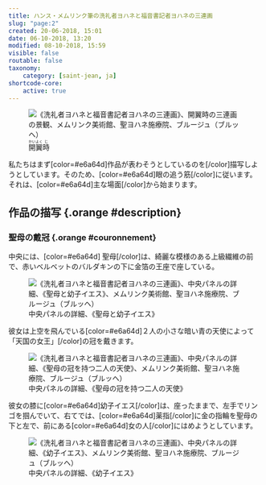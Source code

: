 ```yaml
---
title: ハンス・メムリンク筆の洗礼者ヨハネと福音書記者ヨハネの三連画
slug: "page:2"
created: 20-06-2018, 15:01
date: 06-10-2018, 13:20
modified: 08-10-2018, 15:59
visible: false
routable: false
taxonomy:
    category: [saint-jean, ja]
shortcode-core:
    active: true
---
```

<figure><picture>
<source
sizes="(max-width: 767px) 98vw, (min-width: 959px) 50vw, 86vw"
srcset="
/user/sites/docs/pages/01.home/06.bruges/01.hopital-saint-jean/01.saint-jean/02.saint-jean_2/saint-jean_4-280.webp 280w,
/user/sites/docs/pages/01.home/06.bruges/01.hopital-saint-jean/01.saint-jean/02.saint-jean_2/saint-jean_4-380.webp 380w,
/user/sites/docs/pages/01.home/06.bruges/01.hopital-saint-jean/01.saint-jean/02.saint-jean_2/saint-jean_4-480.webp 480w,
/user/sites/docs/pages/01.home/06.bruges/01.hopital-saint-jean/01.saint-jean/02.saint-jean_2/saint-jean_4-640.webp 640w,
/user/sites/docs/pages/01.home/06.bruges/01.hopital-saint-jean/01.saint-jean/02.saint-jean_2/saint-jean_4-840.webp 840w,
/user/sites/docs/pages/01.home/06.bruges/01.hopital-saint-jean/01.saint-jean/02.saint-jean_2/saint-jean_4-1280.webp 1280w,
/user/sites/docs/pages/01.home/06.bruges/01.hopital-saint-jean/01.saint-jean/02.saint-jean_2/saint-jean_4-1600.webp 1600w,
/user/sites/docs/pages/01.home/06.bruges/01.hopital-saint-jean/01.saint-jean/02.saint-jean_2/saint-jean_4-1920.webp 1920w"
type="image/webp" />
<img
src="/user/sites/docs/pages/01.home/06.bruges/01.hopital-saint-jean/01.saint-jean/02.saint-jean_2/saint-jean_4-640.jpg" title="《洗礼者ヨハネと福音書記者ヨハネの三連画》、開翼時の三連画の景観、メムリンク美術館、聖ヨハネ施療院、ブルージュ（ブルッヘ）" alt="《洗礼者ヨハネと福音書記者ヨハネの三連画》、開翼時の三連画の景観、メムリンク美術館、聖ヨハネ施療院、ブルージュ（ブルッヘ）" class="class-70-img"
sizes="(max-width: 767px) 98vw, (min-width: 959px) 50vw, 86vw"
srcset="
/user/sites/docs/pages/01.home/06.bruges/01.hopital-saint-jean/01.saint-jean/02.saint-jean_2/saint-jean_4-280.jpg 280w,
/user/sites/docs/pages/01.home/06.bruges/01.hopital-saint-jean/01.saint-jean/02.saint-jean_2/saint-jean_4-380.jpg 380w,
/user/sites/docs/pages/01.home/06.bruges/01.hopital-saint-jean/01.saint-jean/02.saint-jean_2/saint-jean_4-480.jpg 480w,
/user/sites/docs/pages/01.home/06.bruges/01.hopital-saint-jean/01.saint-jean/02.saint-jean_2/saint-jean_4-640.jpg 640w,
/user/sites/docs/pages/01.home/06.bruges/01.hopital-saint-jean/01.saint-jean/02.saint-jean_2/saint-jean_4-840.jpg 840w,
/user/sites/docs/pages/01.home/06.bruges/01.hopital-saint-jean/01.saint-jean/02.saint-jean_2/saint-jean_4-1280.jpg 1280w,
/user/sites/docs/pages/01.home/06.bruges/01.hopital-saint-jean/01.saint-jean/02.saint-jean_2/saint-jean_4-1600.jpg 1600w,
/user/sites/docs/pages/01.home/06.bruges/01.hopital-saint-jean/01.saint-jean/02.saint-jean_2/saint-jean_4-1920.jpg 1920w">
</picture><figcaption><ruby>開<rt>かい</rt>翼<rt>よく</rt>時<rt>じ</rt></ruby></figcaption></figure>

私たちはまず[color=#e6a64d]作品が表わそうとしているのを[/color]描写しようとしています。そのため、[color=#e6a64d]眼の追う筋[/color]に従います。それは、[color=#e6a64d]主な場面[/color]から始まります。

## 作品の描写 {.orange #description}

### 聖母の戴冠 {.orange #couronnement}

中央には、[color=#e6a64d]
聖母[/color]は、綺麗な模様のある上級繊維の前で、赤いベルベットのバルダキンの下に金箔の王座で座している。

<figure><picture>
<source
sizes="(max-width: 767px) 98vw, (min-width: 959px) 50vw, 86vw"
srcset="
/user/sites/docs/pages/01.home/06.bruges/01.hopital-saint-jean/01.saint-jean/02.saint-jean_2/vierge-280.webp 280w,
/user/sites/docs/pages/01.home/06.bruges/01.hopital-saint-jean/01.saint-jean/02.saint-jean_2/vierge-380.webp 380w,
/user/sites/docs/pages/01.home/06.bruges/01.hopital-saint-jean/01.saint-jean/02.saint-jean_2/vierge-480.webp 480w,
/user/sites/docs/pages/01.home/06.bruges/01.hopital-saint-jean/01.saint-jean/02.saint-jean_2/vierge-640.webp 640w,
/user/sites/docs/pages/01.home/06.bruges/01.hopital-saint-jean/01.saint-jean/02.saint-jean_2/vierge-840.webp 840w,
/user/sites/docs/pages/01.home/06.bruges/01.hopital-saint-jean/01.saint-jean/02.saint-jean_2/vierge-1280.webp 1280w,
/user/sites/docs/pages/01.home/06.bruges/01.hopital-saint-jean/01.saint-jean/02.saint-jean_2/vierge-1600.webp 1600w,
/user/sites/docs/pages/01.home/06.bruges/01.hopital-saint-jean/01.saint-jean/02.saint-jean_2/vierge-1920.webp 1920w"
type="image/webp" />
<img
src="/user/sites/docs/pages/01.home/06.bruges/01.hopital-saint-jean/01.saint-jean/02.saint-jean_2/vierge-640.jpg" title="《洗礼者ヨハネと福音書記者ヨハネの三連画》、中央パネルの詳細、《聖母と幼子イエス》、メムリンク美術館、聖ヨハネ施療院、ブルージュ（ブルッヘ）" alt="《洗礼者ヨハネと福音書記者ヨハネの三連画》、中央パネルの詳細、《聖母と幼子イエス》、メムリンク美術館、聖ヨハネ施療院、ブルージュ（ブルッヘ）" class="class-40-img"
sizes="(max-width: 767px) 98vw, (min-width: 959px) 50vw, 86vw"
srcset="
/user/sites/docs/pages/01.home/06.bruges/01.hopital-saint-jean/01.saint-jean/02.saint-jean_2/vierge-280.jpg 280w,
/user/sites/docs/pages/01.home/06.bruges/01.hopital-saint-jean/01.saint-jean/02.saint-jean_2/vierge-380.jpg 380w,
/user/sites/docs/pages/01.home/06.bruges/01.hopital-saint-jean/01.saint-jean/02.saint-jean_2/vierge-480.jpg 480w,
/user/sites/docs/pages/01.home/06.bruges/01.hopital-saint-jean/01.saint-jean/02.saint-jean_2/vierge-640.jpg 640w,
/user/sites/docs/pages/01.home/06.bruges/01.hopital-saint-jean/01.saint-jean/02.saint-jean_2/vierge-840.jpg 840w,
/user/sites/docs/pages/01.home/06.bruges/01.hopital-saint-jean/01.saint-jean/02.saint-jean_2/vierge-1280.jpg 1280w,
/user/sites/docs/pages/01.home/06.bruges/01.hopital-saint-jean/01.saint-jean/02.saint-jean_2/vierge-1600.jpg 1600w,
/user/sites/docs/pages/01.home/06.bruges/01.hopital-saint-jean/01.saint-jean/02.saint-jean_2/vierge-1920.jpg 1920w">
</picture><figcaption>中央パネルの詳細、《聖母と幼子イエス》</figcaption></figure>

彼女は上空を飛んでいる[color=#e6a64d]２人の小さな暗い青の天使によって「天国の女王」[/color]の冠を戴きます。

<figure><picture>
<source
sizes="(max-width: 767px) 98vw, (min-width: 959px) 50vw, 86vw"
srcset="
/user/sites/docs/pages/01.home/06.bruges/01.hopital-saint-jean/01.saint-jean/02.saint-jean_2/deux-anges-280.webp 280w,
/user/sites/docs/pages/01.home/06.bruges/01.hopital-saint-jean/01.saint-jean/02.saint-jean_2/deux-anges-380.webp 380w,
/user/sites/docs/pages/01.home/06.bruges/01.hopital-saint-jean/01.saint-jean/02.saint-jean_2/deux-anges-480.webp 480w,
/user/sites/docs/pages/01.home/06.bruges/01.hopital-saint-jean/01.saint-jean/02.saint-jean_2/deux-anges-640.webp 640w,
/user/sites/docs/pages/01.home/06.bruges/01.hopital-saint-jean/01.saint-jean/02.saint-jean_2/deux-anges-840.webp 840w,
/user/sites/docs/pages/01.home/06.bruges/01.hopital-saint-jean/01.saint-jean/02.saint-jean_2/deux-anges-1280.webp 1280w,
/user/sites/docs/pages/01.home/06.bruges/01.hopital-saint-jean/01.saint-jean/02.saint-jean_2/deux-anges-1600.webp 1600w,
/user/sites/docs/pages/01.home/06.bruges/01.hopital-saint-jean/01.saint-jean/02.saint-jean_2/deux-anges-1920.webp 1920w"
type="image/webp" />
<img
src="/user/sites/docs/pages/01.home/06.bruges/01.hopital-saint-jean/01.saint-jean/02.saint-jean_2/deux-anges-640.jpg" title="《洗礼者ヨハネと福音書記者ヨハネの三連画》、中央パネルの詳細、《聖母の冠を持つ二人の天使》、メムリンク美術館、聖ヨハネ施療院、ブルージュ（ブルッヘ）" alt="《洗礼者ヨハネと福音書記者ヨハネの三連画》、中央パネルの詳細、《聖母の冠を持つ二人の天使》、メムリンク美術館、聖ヨハネ施療院、ブルージュ（ブルッヘ）" class="class-70-img"
sizes="(max-width: 767px) 98vw, (min-width: 959px) 50vw, 86vw"
srcset="
/user/sites/docs/pages/01.home/06.bruges/01.hopital-saint-jean/01.saint-jean/02.saint-jean_2/deux-anges-280.jpg 280w,
/user/sites/docs/pages/01.home/06.bruges/01.hopital-saint-jean/01.saint-jean/02.saint-jean_2/deux-anges-380.jpg 380w,
/user/sites/docs/pages/01.home/06.bruges/01.hopital-saint-jean/01.saint-jean/02.saint-jean_2/deux-anges-480.jpg 480w,
/user/sites/docs/pages/01.home/06.bruges/01.hopital-saint-jean/01.saint-jean/02.saint-jean_2/deux-anges-640.jpg 640w,
/user/sites/docs/pages/01.home/06.bruges/01.hopital-saint-jean/01.saint-jean/02.saint-jean_2/deux-anges-840.jpg 840w,
/user/sites/docs/pages/01.home/06.bruges/01.hopital-saint-jean/01.saint-jean/02.saint-jean_2/deux-anges-1280.jpg 1280w,
/user/sites/docs/pages/01.home/06.bruges/01.hopital-saint-jean/01.saint-jean/02.saint-jean_2/deux-anges-1600.jpg 1600w,
/user/sites/docs/pages/01.home/06.bruges/01.hopital-saint-jean/01.saint-jean/02.saint-jean_2/deux-anges-1920.jpg 1920w">
</picture><figcaption>中央パネルの詳細、《聖母の冠を持つ二人の天使》</figcaption></figure>

彼女の膝に[color=#e6a64d]幼子イエス[/color]は、座ったままで、左手でリンゴを掴んでいて、右てでは、[color=#e6a64d]薬指[/color]に金の指輪を聖母の下と左で、前にある[color=#e6a64d]女の人[/color]にはめようとしています。

<figure><picture>
<source
sizes="(max-width: 767px) 98vw, (min-width: 959px) 50vw, 86vw"
srcset="
/user/sites/docs/pages/01.home/06.bruges/01.hopital-saint-jean/01.saint-jean/02.saint-jean_2/enfant-jesus-280.webp 280w,
/user/sites/docs/pages/01.home/06.bruges/01.hopital-saint-jean/01.saint-jean/02.saint-jean_2/enfant-jesus-380.webp 380w,
/user/sites/docs/pages/01.home/06.bruges/01.hopital-saint-jean/01.saint-jean/02.saint-jean_2/enfant-jesus-480.webp 480w,
/user/sites/docs/pages/01.home/06.bruges/01.hopital-saint-jean/01.saint-jean/02.saint-jean_2/enfant-jesus-640.webp 640w,
/user/sites/docs/pages/01.home/06.bruges/01.hopital-saint-jean/01.saint-jean/02.saint-jean_2/enfant-jesus-840.webp 840w,
/user/sites/docs/pages/01.home/06.bruges/01.hopital-saint-jean/01.saint-jean/02.saint-jean_2/enfant-jesus-1280.webp 1280w,
/user/sites/docs/pages/01.home/06.bruges/01.hopital-saint-jean/01.saint-jean/02.saint-jean_2/enfant-jesus-1600.webp 1600w,
/user/sites/docs/pages/01.home/06.bruges/01.hopital-saint-jean/01.saint-jean/02.saint-jean_2/enfant-jesus-1920.webp 1920w"
type="image/webp" />
<img
src="/user/sites/docs/pages/01.home/06.bruges/01.hopital-saint-jean/01.saint-jean/02.saint-jean_2/enfant-jesus-640.jpg" title="《洗礼者ヨハネと福音書記者ヨハネの三連画》、中央パネルの詳細、《幼子イエス》、メムリンク美術館、聖ヨハネ施療院、ブルージュ（ブルッヘ）" alt="《洗礼者ヨハネと福音書記者ヨハネの三連画》、中央パネルの詳細、《幼子イエス》、メムリンク美術館、聖ヨハネ施療院、ブルージュ（ブルッヘ）" class="class-40-img"
sizes="(max-width: 767px) 98vw, (min-width: 959px) 50vw, 86vw"
srcset="
/user/sites/docs/pages/01.home/06.bruges/01.hopital-saint-jean/01.saint-jean/02.saint-jean_2/enfant-jesus-280.jpg 280w,
/user/sites/docs/pages/01.home/06.bruges/01.hopital-saint-jean/01.saint-jean/02.saint-jean_2/enfant-jesus-380.jpg 380w,
/user/sites/docs/pages/01.home/06.bruges/01.hopital-saint-jean/01.saint-jean/02.saint-jean_2/enfant-jesus-480.jpg 480w,
/user/sites/docs/pages/01.home/06.bruges/01.hopital-saint-jean/01.saint-jean/02.saint-jean_2/enfant-jesus-640.jpg 640w,
/user/sites/docs/pages/01.home/06.bruges/01.hopital-saint-jean/01.saint-jean/02.saint-jean_2/enfant-jesus-840.jpg 840w,
/user/sites/docs/pages/01.home/06.bruges/01.hopital-saint-jean/01.saint-jean/02.saint-jean_2/enfant-jesus-1280.jpg 1280w,
/user/sites/docs/pages/01.home/06.bruges/01.hopital-saint-jean/01.saint-jean/02.saint-jean_2/enfant-jesus-1600.jpg 1600w,
/user/sites/docs/pages/01.home/06.bruges/01.hopital-saint-jean/01.saint-jean/02.saint-jean_2/enfant-jesus-1920.jpg 1920w">
</picture><figcaption>中央パネルの詳細、《幼子イエス》</figcaption></figure>